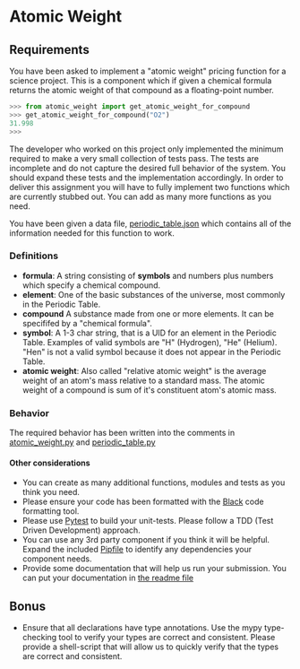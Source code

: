 # Atomic Weight

## Requirements

You have been asked to implement a "atomic weight" pricing function for a science project. This is a component which if given a chemical formula returns the atomic weight of that compound as a floating-point number. 

```python
>>> from atomic_weight import get_atomic_weight_for_compound
>>> get_atomic_weight_for_compound("O2")
31.998
>>>
```

The developer who worked on this project only implemented the minimum required to make a very small collection of tests pass. The tests are incomplete and do not capture the desired full behavior of the system. You should expand these tests and the implementation accordingly. In order to deliver this assignment you will have to fully implement two functions which are currently stubbed out. You can add as many more functions as you need.

You have been given a data file, [periodic_table.json](periodic_table.json) which contains all of the information needed for this function to work.

### Definitions

* **formula**: A string consisting of **symbols** and numbers plus numbers which specify a chemical compound. 
* **element**: One of the basic substances of the universe, most commonly in the Periodic Table.
* **compound** A substance made from one or more elements. It can be specififed by a "chemical formula".
* **symbol**: A 1-3 char string, that is a UID for an element in the Periodic Table. Examples of valid symbols are "H" (Hydrogen), "He" (Helium). "Hen" is not a valid symbol because it does not appear in the Periodic Table.
* **atomic weight**: Also called "relative atomic weight" is the average weight of an atom's mass relative to a standard mass. The atomic weight of a compound is sum of it's constituent atom's atomic mass.

### Behavior

The required behavior has been written into the comments in [atomic_weight.py](atomic_weight.py) and [periodic_table.py](periodic_table.py)

#### Other considerations

* You can create as many additional functions, modules and tests as you think you need.
* Please ensure your code has been formatted with the [Black](https://github.com/psf/black) code formatting tool.
* Please use [Pytest](https://docs.pytest.org/en/latest/) to build your unit-tests. Please follow a TDD (Test Driven Development) approach.
* You can use any 3rd party component if you think it will be helpful. Expand the included [Pipfile](Pipfile) to identify any dependencies your component needs. 
* Provide some documentation that will help us run your submission. You can put your documentation in [the readme file](./readme.md)

## Bonus

* Ensure that all declarations have type annotations. Use the mypy type-checking tool to verify your types are correct and consistent. Please provide a shell-script that will allow us to quickly verify that the types are correct and consistent.
